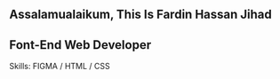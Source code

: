  Assalamualaikum, This Is Fardin Hassan Jihad
 --------------------------------------------------------
 Font-End Web Developer
 --------------------------------------------------------
Skills: FIGMA / HTML / CSS


